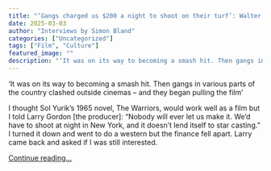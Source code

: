 ```yaml
---
title: "‘Gangs charged us $200 a night to shoot on their turf’: Walter Hill on making cult film The Warriors"
date: 2025-03-03
author: "Interviews by Simon Bland"
categories: ["Uncategorized"]
tags: ["Film", "Culture"]
featured_image: ""
description: "‘It was on its way to becoming a smash hit. Then gangs in various parts of the country clashed outside cinemas – and they began pulling the film’I thought Sol Y..."
---
```


‘It was on its way to becoming a smash hit. Then gangs in various parts of the country clashed outside cinemas – and they began pulling the film’

I thought Sol Yurik’s 1965 novel, The Warriors, would work well as a film but I told Larry Gordon [the producer]: “Nobody will ever let us make it. We’d have to shoot at night in New York, and it doesn’t lend itself to star casting.” I turned it down and went to do a western but the finance fell apart. Larry came back and asked if I was still interested.

[Continue reading...](https://www.theguardian.com/culture/2025/mar/03/gangs-turf-walter-hill-the-warriors-new-york)
